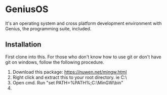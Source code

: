 # GeniusOS
It's an operating system and cross platform development environment with Genius, the programming suite, included.

## Installation
First clone into this. For those who don't know how to use git or don't have git on windows, follow the following procedure.

1. Download this package: https://nuwen.net/mingw.html
2. Right click and extract this to your root directory. ie C:\\
3. Open cmd. Run "set PATH=%PATH%;C:\\MinGW\bin"
4. 
